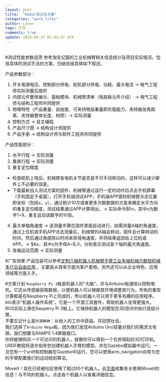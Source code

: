 ```yaml
---
layout: post
title:  "Robot测试与方案"
categories: "work_lifes"
author: Lever
tags: 工作
comments: true
update: 2016-04-27 01:42:47 Utk
---
```

<br>
#测试性能参数选项
参考淘宝记载的工业机械臂相关信息统计及项目实际情况，包括具体的测试手法的方案，归纳总结具体如下叙述。

产品参数部分：

1. 开关电源电压、控制部分供电、舵机部分供电、功耗、最大电流 -> 电气工程师实际测量后提供
2. 内部元件整体展示、基础模块、机械臂清单（电路板元件介绍） -> 电气工程师与结构工程师共同提供
3. 物理特性（产品重量、自由度、可夹持物品重量即负载能力、夹持器张角距离、夹持器整体长度、材质）-> 实际测量
4. 控制方式 -> 自主编程
5. 产品尺寸图 -> 结构设计师提供
6. 产品手册 -> 结构设计师与软件工程师共同提供

产品性能部分：

1. 水平行程 -> 实际测量
2. 垂直行程 -> 实际测量
3. 重复定位精度
 - 检查舵机上电后，机械臂各电机关节是否是不可手动转动的，这样可以减少硬件上不必要的误差。 
 - 下载最新加入测试方案的固件，机械臂通过运行一定的动作后点击手机屏幕（手机固定于桌面），打开手机端测试APP，手机端APP感知机械臂点击位置即坐标（包括x，y），通过统计10次或者更多次数数据的方差来确定水平方向的重复定位精度，测试结果通过APP计算得出。-> 实际命令$En，其中n为数字1~9，重复运动该数字的10倍。
4. 最大单轴角速度 -> 该测量步骤在固件里面自动进行，如需测量A轴的角速度，通过上位机或手机APP点击测量后，机械臂的A轴会转动，固件会计算转动的时间，然后通过角度除以时间来获得角速度，并将结果返回给上位机或APP。-> $Ax，其中x为字母A~B,X，分别表示测试各个轴的最大角速度。
5. 各轴运动范围 -> 实际测量

#广告效果
产品包装可以参考[定制六轴机器人机械臂手臂工业多轴机械爪数控机械多行业自由应用 ](https://item.taobao.com/item.htm?spm=a230r.1.14.183.FGiDPM&id=541772986687&ns=1&abbucket=16#detail)，主要是从效率方面为客户着想。另外还可以从企业特色、应用领域等方面入手。

#方案计划
`Raspberry Pi 3`板是机器人的“大脑”，并与Arduino板通信以控制电机。它还从传感器获取数据，以便机器人可以根据其环境调整其行为。所有的重型计算都是在Raspberry Pi上完成的，所以机器人可以用于更多有趣的应用程序。    
`ROS`表示“机器人操作系统”。它是一个开源工具套件，帮助机器人变得更强大。ROS实际上用在Rasperry Pi 3板上。它保持机器人的模型在3D空间中执行高级计算。    
不要忘记什么是`开源精神`：从他人的工作中获益，并回馈社会。    
我们选择了`Arduino Mega`板，因为我们发现Arduino Uno容量对我们的需求太有限，我们想要与RAMPS 1.4屏蔽接口。    
你将能够购买一个可访问的机器人，就像你可以得到一个负担得起的3D打印机。
URDF教程将逐步指导您创建机器人手臂的模型，并在Gazebo模拟器中运行。一旦您有一个urdf和控制器在Gazebo中运行，您可以使用arm_navigation向导为您的手臂配置我们的运动规划算法。

MoveIt！现在已经被社区使用了超过65个机器人。此[页面](http://moveit.ros.org/robots/)收集有关使用MoveIt的信息！与不同的机器人。点击各个机器人以查看详细信息。
